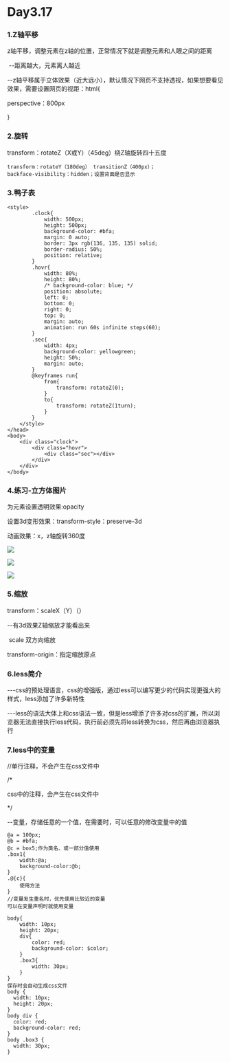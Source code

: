 # Day3.17

### 1.Z轴平移

z轴平移，调整元素在z轴的位置，正常情况下就是调整元素和人眼之间的距离

​		--距离越大，元素离人越近

​		--z轴平移属于立体效果（近大远小），默认情况下网页不支持透视，如果想要看见效果，需要设置网页的视距：html{

perspective：800px

 }

### 2.旋转

transform：rotateZ（X或Y）（45deg）绕Z轴旋转四十五度

```
transform：rotateY（180deg） transitionZ（400px）；
backface-visibility：hidden；设置背面是否显示
```

### 3.鸭子表

```
<style>
        .clock{
            width: 500px;
            height: 500px;
            background-color: #bfa;
            margin: 0 auto;
            border: 3px rgb(136, 135, 135) solid;
            border-radius: 50%;
            position: relative;
        }
        .hovr{
            width: 80%;
            height: 80%;
            /* background-color: blue; */
            position: absolute;
            left: 0;
            bottom: 0;
            right: 0;
            top: 0;
            margin: auto;
            animation: run 60s infinite steps(60);
        }
        .sec{
            width: 4px;
            background-color: yellowgreen;
            height: 50%;
            margin: auto;
        }
        @keyframes run{
            from{
                transform: rotateZ(0);
            }
            to{
                transform: rotateZ(1turn);
            }
        }
    </style>
</head>
<body>
    <div class="clock">
        <div class="hovr">
            <div class="sec"></div>
        </div>
    </div>
</body>
```

### 4.练习-立方体图片

为元素设置透明效果:opacity

设置3d变形效果：transform-style：preserve-3d

动画效果：x，z轴旋转360度

![](E:\git-workspace\Daynote\assets\立体图片1.png)

![](E:\git-workspace\Daynote\assets\立体图片2.png)

![](E:\git-workspace\Daynote\assets\立体图片效果.png)

### 5.缩放

transform：scaleX（Y）（） 

--有3d效果Z轴缩放才能看出来

​						scale 双方向缩放

transform-origin：指定缩放原点

### 6.less简介

---css的预处理语言，css的增强版，通过less可以编写更少的代码实现更强大的样式，less添加了许多新特性

---less的语法大体上和css语法一致，但是less增添了许多对css的扩展，所以浏览器无法直接执行less代码，执行前必须先将less转换为css，然后再由浏览器执行

### 7.less中的变量

//单行注释，不会产生在css文件中

/*

css中的注释，会产生在css文件中

*/

--变量，存储任意的一个值，在需要时，可以任意的修改变量中的值	

```
@a = 100px;
@b = #bfa;
@c = box5;作为类名、或一部分值使用
.box1{
    width:@a;
    background-color:@b;
}
.@{c}{
	使用方法
} 
//变量发生重名时，优先使用比较近的变量
可以在变量声明时就使用变量

body{
    width: 10px;
    height: 20px;
    div{
        color: red;
        background-color: $color;
    }
    .box3{
        width: 30px;
    }
}
保存时会自动生成css文件
body {
  width: 10px;
  height: 20px;
}
body div {
  color: red;
  background-color: red;
}
body .box3 {
  width: 30px;
}

```

